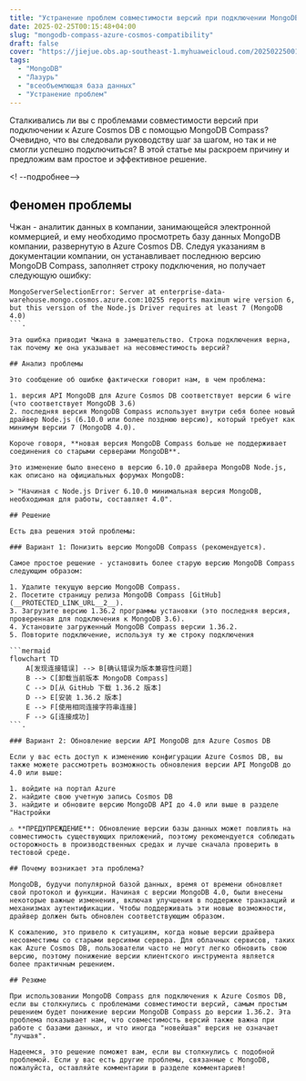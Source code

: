 ```yaml
---
title: "Устранение проблем совместимости версий при подключении MongoDB Compass к Azure Cosmos DB"
date: 2025-02-25T00:15:48+04:00
slug: "mongodb-compass-azure-cosmos-compatibility"
draft: false
cover: "https://jiejue.obs.ap-southeast-1.myhuaweicloud.com/20250225001857779.webp"
tags:
  - "MongoDB"
  - "Лазурь"
  - "всеобъемлющая база данных"
  - "Устранение проблем"
---
```


Сталкивались ли вы с проблемами совместимости версий при подключении к Azure Cosmos DB с помощью MongoDB Compass? Очевидно, что вы следовали руководству шаг за шагом, но так и не смогли успешно подключиться? В этой статье мы раскроем причину и предложим вам простое и эффективное решение.

<! --подробнее-->

## Феномен проблемы

Чжан - аналитик данных в компании, занимающейся электронной коммерцией, и ему необходимо просмотреть базу данных MongoDB компании, развернутую в Azure Cosmos DB. Следуя указаниям в документации компании, он устанавливает последнюю версию MongoDB Compass, заполняет строку подключения, но получает следующую ошибку:

```
MongoServerSelectionError: Server at enterprise-data-warehouse.mongo.cosmos.azure.com:10255 reports maximum wire version 6, but this version of the Node.js Driver requires at least 7 (MongoDB 4.0)
```.

Эта ошибка приводит Чжана в замешательство. Строка подключения верна, так почему же она указывает на несовместимость версий?

## Анализ проблемы

Это сообщение об ошибке фактически говорит нам, в чем проблема:

1. версия API MongoDB для Azure Cosmos DB соответствует версии 6 wire (что соответствует MongoDB 3.6)
2. последняя версия MongoDB Compass использует внутри себя более новый драйвер Node.js (6.10.0 или более позднюю версию), который требует как минимум версии 7 (MongoDB 4.0).

Короче говоря, **новая версия MongoDB Compass больше не поддерживает соединения со старыми серверами MongoDB**.

Это изменение было внесено в версию 6.10.0 драйвера MongoDB Node.js, как описано на официальных форумах MongoDB:

> "Начиная с Node.js Driver 6.10.0 минимальная версия MongoDB, необходимая для работы, составляет 4.0".

## Решение

Есть два решения этой проблемы:

### Вариант 1: Понизить версию MongoDB Compass (рекомендуется).

Самое простое решение - установить более старую версию MongoDB Compass следующим образом:

1. Удалите текущую версию MongoDB Compass.
2. Посетите страницу релиза MongoDB Compass [GitHub](__PROTECTED_LINK_URL__2__).
3. Загрузите версию 1.36.2 программы установки (это последняя версия, проверенная для подключения к MongoDB 3.6).
4. Установите загруженный MongoDB Compass версии 1.36.2.
5. Повторите подключение, используя ту же строку подключения

```mermaid
flowchart TD
    A[发现连接错误] --> B[确认错误为版本兼容性问题]
    B --> C[卸载当前版本 MongoDB Compass]
    C --> D[从 GitHub 下载 1.36.2 版本]
    D --> E[安装 1.36.2 版本]
    E --> F[使用相同连接字符串连接]
    F --> G[连接成功]
```.

### Вариант 2: Обновление версии API MongoDB для Azure Cosmos DB

Если у вас есть доступ к изменению конфигурации Azure Cosmos DB, вы также можете рассмотреть возможность обновления версии API MongoDB до 4.0 или выше:

1. войдите на портал Azure
2. найдите свою учетную запись Cosmos DB
3. найдите и обновите версию MongoDB API до 4.0 или выше в разделе "Настройки

⚠️ **ПРЕДУПРЕЖДЕНИЕ**: Обновление версии базы данных может повлиять на совместимость существующих приложений, поэтому рекомендуется соблюдать осторожность в производственных средах и лучше сначала проверить в тестовой среде.

## Почему возникает эта проблема?

MongoDB, будучи популярной базой данных, время от времени обновляет свой протокол и функции. Начиная с версии MongoDB 4.0, были внесены некоторые важные изменения, включая улучшения в поддержке транзакций и механизмах аутентификации. Чтобы поддерживать эти новые возможности, драйвер должен быть обновлен соответствующим образом.

К сожалению, это привело к ситуациям, когда новые версии драйвера несовместимы со старыми версиями сервера. Для облачных сервисов, таких как Azure Cosmos DB, пользователи часто не могут легко обновить свою версию, поэтому понижение версии клиентского инструмента является более практичным решением.

## Резюме

При использовании MongoDB Compass для подключения к Azure Cosmos DB, если вы столкнулись с проблемами совместимости версий, самым простым решением будет понижение версии MongoDB Compass до версии 1.36.2. Эта проблема показывает нам, что совместимость версий также важна при работе с базами данных, и что иногда "новейшая" версия не означает "лучшая".

Надеемся, это решение поможет вам, если вы столкнулись с подобной проблемой. Если у вас есть другие проблемы, связанные с MongoDB, пожалуйста, оставляйте комментарии в разделе комментариев!

